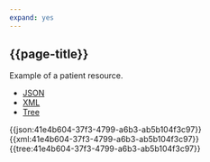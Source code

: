 ```yaml
---
expand: yes
---
```


## {{page-title}}

Example of a patient resource.

<div class="nhsd-!t-margin-bottom-6">
  <ul class="nav nav-tabs" role="tablist">
        <li role="presentation" class="active">
            <a href="#JSON-P-MJ-E" role="tab" data-toggle="tab">JSON</a>
        </li>
         <li role="presentation">
            <a href="#XML-P-MJ-E" role="tab" data-toggle="tab">XML</a>
        </li>
        <li role="presentation">
            <a href="#Tree-P-MJ-E" role="tab" data-toggle="tab">Tree</a>
        </li>
  </ul>
    
  <div class="tab-content snippet">
    <div id="JSON-P-MJ-E" role="tabpanel" class="tab-pane active">
{{json:41e4b604-37f3-4799-a6b3-ab5b104f3c97}}
    </div>
    <div id="XML-P-MJ-E" role="tabpanel" class="tab-pane">
{{xml:41e4b604-37f3-4799-a6b3-ab5b104f3c97}}
    </div>
    <div id="Tree-P-MJ-E" role="tabpanel" class="tab-pane">
{{tree:41e4b604-37f3-4799-a6b3-ab5b104f3c97}}
    </div>
  </div>
</div>